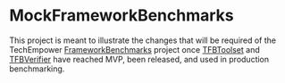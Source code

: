 # MockFrameworkBenchmarks

This project is meant to illustrate the changes that will be required of the
TechEmpower [FrameworkBenchmarks](https://github.com/TechEmpower/FrameworkBenchmarks)
project once [TFBToolset](https://github.com/TechEmpower/TFBToolset) and 
[TFBVerifier](https://github.com/TechEmpower/TFBVerifier) have reached MVP, 
been released, and used in production benchmarking.

